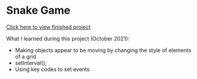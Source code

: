 # Snake Game 

[Click here to view finished project](https://j-pohl.github.io/snake-game/)

What I learned during this project (October 2021):
- Making objects appear to be moving by changing the style of elements of a grid
- setInterval();
- Using key codes to set events

